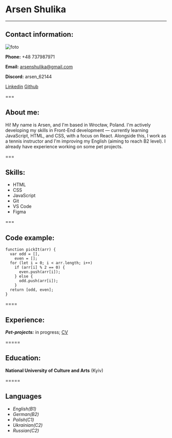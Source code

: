 # Arsen Shulika

---

## Contact information:

![foto](./../../FrontEnd%20projects/GoIT/GoiTLM/CV/foto.jpg")

**Phone:** +48 737987971

**Email:** arsenshulika@gmail.com

**Discord:** arsen_62144

[Linkedin](https://www.linkedin.com/feed/)
[Github](https://github.com/ArsenShulika)

===

## About me:

Hi! My name is Arsen, and I'm based in Wrocław, Poland.
I'm actively developing my skills in Front-End development — currently learning JavaScript, HTML, and CSS, with a focus on React. Alongside this, I work as a tennis instructor and I'm improving my English (aiming to reach B2 level). I already have experience working on some pet projects.

===

## Skills:

- HTML
- CSS
- JavaScript
- Git
- VS Code
- Figma

===

## Code example:

```
function pickIt(arr) {
  var odd = [],
    even = [];
  for (let i = 0; i < arr.length; i++)
    if (arr[i] % 2 == 0) {
      even.push(arr[i]);
    } else {
      odd.push(arr[i]);
    }
  return [odd, even];
}
```

====

## Experience:

**_Pet-projects:_** in progress;
[CV](arsenshulika.github.io/rsschool-cv/)

=====

## Education:

**National University of Culture and Arts** (Kyiv)

=====

## Languages

- _English(B1)_
- _German(B2)_
- _Polish(C1)_
- _Ukrainian(C2)_
- _Russian(C2)_
